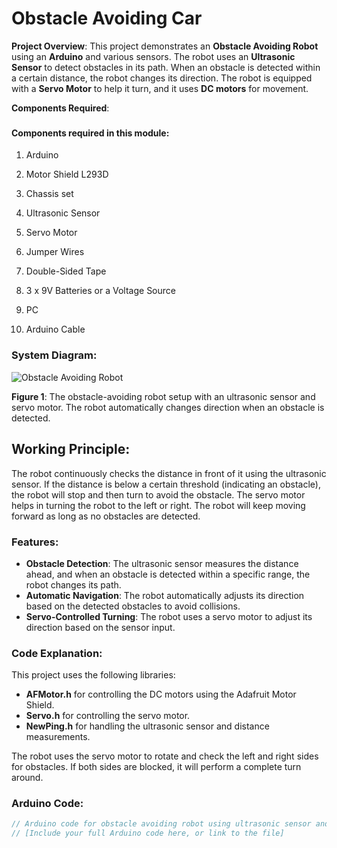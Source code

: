 # Obstacle Avoiding Car


**Project Overview**:
This project demonstrates an **Obstacle Avoiding Robot** using an **Arduino** and various sensors. The robot uses an **Ultrasonic Sensor** to detect obstacles in its path. When an obstacle is detected within a certain distance, the robot changes its direction. The robot is equipped with a **Servo Motor** to help it turn, and it uses **DC motors** for movement.

**Components Required**:
### <h4>Components required in this module:</h4>
<ol>
  <li><p>Arduino</p></li>
  <li><p>Motor Shield L293D</p></li>
  <li><p>Chassis set</p></li>
  <li><p>Ultrasonic Sensor</p></li>
  <li><p>Servo Motor</p></li>
  <li><p>Jumper Wires</p></li>
  <li><p>Double-Sided Tape</p></li>
  <li><p>3 x 9V Batteries or a Voltage Source</p></li>
  <li><p>PC</p></li>
  <li><p>Arduino Cable</p></li>
</ol>

### System Diagram:
![Obstacle Avoiding Robot](./project_picture_and_video/robot_image.jpg)

**Figure 1**: The obstacle-avoiding robot setup with an ultrasonic sensor and servo motor. The robot automatically changes direction when an obstacle is detected.

## Working Principle:
The robot continuously checks the distance in front of it using the ultrasonic sensor. If the distance is below a certain threshold (indicating an obstacle), the robot will stop and then turn to avoid the obstacle. The servo motor helps in turning the robot to the left or right. The robot will keep moving forward as long as no obstacles are detected.

### Features:
- **Obstacle Detection**: The ultrasonic sensor measures the distance ahead, and when an obstacle is detected within a specific range, the robot changes its path.
- **Automatic Navigation**: The robot automatically adjusts its direction based on the detected obstacles to avoid collisions.
- **Servo-Controlled Turning**: The robot uses a servo motor to adjust its direction based on the sensor input.

### Code Explanation:
This project uses the following libraries:
- **AFMotor.h** for controlling the DC motors using the Adafruit Motor Shield.
- **Servo.h** for controlling the servo motor.
- **NewPing.h** for handling the ultrasonic sensor and distance measurements.

The robot uses the servo motor to rotate and check the left and right sides for obstacles. If both sides are blocked, it will perform a complete turn around.

### Arduino Code:
```cpp
// Arduino code for obstacle avoiding robot using ultrasonic sensor and motors
// [Include your full Arduino code here, or link to the file]

